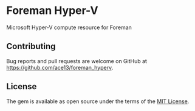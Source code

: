 # Foreman Hyper-V

Microsoft Hyper-V compute resource for Foreman

## Contributing

Bug reports and pull requests are welcome on GitHub at https://github.com/ace13/foreman_hyperv.

## License

The gem is available as open source under the terms of the [MIT License](http://opensource.org/licenses/MIT).

